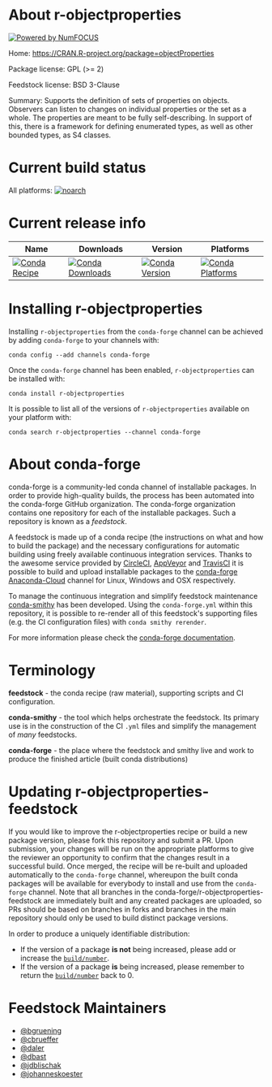 About r-objectproperties
========================

[![Powered by NumFOCUS](https://img.shields.io/badge/powered%20by-NumFOCUS-orange.svg?style=flat&colorA=E1523D&colorB=007D8A)](http://numfocus.org)

Home: https://CRAN.R-project.org/package=objectProperties

Package license: GPL (>= 2)

Feedstock license: BSD 3-Clause

Summary: Supports the definition of sets of properties on objects. Observers can listen to changes on individual properties or the set as a whole. The properties are meant to be fully self-describing. In support of this, there is a framework for defining enumerated types, as well as other bounded types, as S4 classes.



Current build status
====================

All platforms:
[![noarch](https://img.shields.io/circleci/project/github/conda-forge/r-objectproperties-feedstock/master.svg?label=noarch)](https://circleci.com/gh/conda-forge/r-objectproperties-feedstock)

Current release info
====================

| Name | Downloads | Version | Platforms |
| --- | --- | --- | --- |
| [![Conda Recipe](https://img.shields.io/badge/recipe-r--objectproperties-green.svg)](https://anaconda.org/conda-forge/r-objectproperties) | [![Conda Downloads](https://img.shields.io/conda/dn/conda-forge/r-objectproperties.svg)](https://anaconda.org/conda-forge/r-objectproperties) | [![Conda Version](https://img.shields.io/conda/vn/conda-forge/r-objectproperties.svg)](https://anaconda.org/conda-forge/r-objectproperties) | [![Conda Platforms](https://img.shields.io/conda/pn/conda-forge/r-objectproperties.svg)](https://anaconda.org/conda-forge/r-objectproperties) |

Installing r-objectproperties
=============================

Installing `r-objectproperties` from the `conda-forge` channel can be achieved by adding `conda-forge` to your channels with:

```
conda config --add channels conda-forge
```

Once the `conda-forge` channel has been enabled, `r-objectproperties` can be installed with:

```
conda install r-objectproperties
```

It is possible to list all of the versions of `r-objectproperties` available on your platform with:

```
conda search r-objectproperties --channel conda-forge
```


About conda-forge
=================

conda-forge is a community-led conda channel of installable packages.
In order to provide high-quality builds, the process has been automated into the
conda-forge GitHub organization. The conda-forge organization contains one repository
for each of the installable packages. Such a repository is known as a *feedstock*.

A feedstock is made up of a conda recipe (the instructions on what and how to build
the package) and the necessary configurations for automatic building using freely
available continuous integration services. Thanks to the awesome service provided by
[CircleCI](https://circleci.com/), [AppVeyor](https://www.appveyor.com/)
and [TravisCI](https://travis-ci.org/) it is possible to build and upload installable
packages to the [conda-forge](https://anaconda.org/conda-forge)
[Anaconda-Cloud](https://anaconda.org/) channel for Linux, Windows and OSX respectively.

To manage the continuous integration and simplify feedstock maintenance
[conda-smithy](https://github.com/conda-forge/conda-smithy) has been developed.
Using the ``conda-forge.yml`` within this repository, it is possible to re-render all of
this feedstock's supporting files (e.g. the CI configuration files) with ``conda smithy rerender``.

For more information please check the [conda-forge documentation](https://conda-forge.org/docs/).

Terminology
===========

**feedstock** - the conda recipe (raw material), supporting scripts and CI configuration.

**conda-smithy** - the tool which helps orchestrate the feedstock.
                   Its primary use is in the construction of the CI ``.yml`` files
                   and simplify the management of *many* feedstocks.

**conda-forge** - the place where the feedstock and smithy live and work to
                  produce the finished article (built conda distributions)


Updating r-objectproperties-feedstock
=====================================

If you would like to improve the r-objectproperties recipe or build a new
package version, please fork this repository and submit a PR. Upon submission,
your changes will be run on the appropriate platforms to give the reviewer an
opportunity to confirm that the changes result in a successful build. Once
merged, the recipe will be re-built and uploaded automatically to the
`conda-forge` channel, whereupon the built conda packages will be available for
everybody to install and use from the `conda-forge` channel.
Note that all branches in the conda-forge/r-objectproperties-feedstock are
immediately built and any created packages are uploaded, so PRs should be based
on branches in forks and branches in the main repository should only be used to
build distinct package versions.

In order to produce a uniquely identifiable distribution:
 * If the version of a package **is not** being increased, please add or increase
   the [``build/number``](https://conda.io/docs/user-guide/tasks/build-packages/define-metadata.html#build-number-and-string).
 * If the version of a package **is** being increased, please remember to return
   the [``build/number``](https://conda.io/docs/user-guide/tasks/build-packages/define-metadata.html#build-number-and-string)
   back to 0.

Feedstock Maintainers
=====================

* [@bgruening](https://github.com/bgruening/)
* [@cbrueffer](https://github.com/cbrueffer/)
* [@daler](https://github.com/daler/)
* [@dbast](https://github.com/dbast/)
* [@jdblischak](https://github.com/jdblischak/)
* [@johanneskoester](https://github.com/johanneskoester/)

